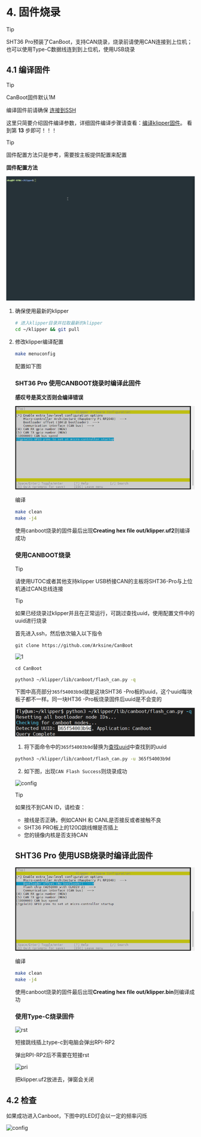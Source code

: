 # 4. 固件烧录

> [!TIP]
> SHT36 Pro预装了CanBoot，支持CAN烧录，烧录前请使用CAN连接到上位机；也可以使用Type-C数据线连到到上位机，使用USB烧录

## 4.1 编译固件

> [!TIP]
> CanBoot固件默认1M

编译固件前请确保 [连接到SSH](/board/fly_pi/FLY_π_description5 "点击即可跳转")

这里只简要介绍固件编译参数，详细固件编译步骤请查看：[编译klipper固件](/board/fly_super8/firmware?id=_1-编译klipper固件 "点击即可跳转")。 看到第 **13** 步即可！！！

> [!TIP]
> 固件配置方法只是参考，需要按主板提供配置来配置

**固件配置方法**

![MAKE](../../images/adv/make.gif)

1. 确保使用最新的klipper

    ```bash
    # 进入klipper目录并拉取最新的klipper
    cd ~/klipper && git pull
    ```

2. 修改klipper编译配置

    ```bash
    make menuconfig
    ```

    配置如下图

    <!-- tabs:start -->

    ### ****SHT36 Pro 使用CANBOOT烧录时编译此固件****

    **感叹号是英文否则会编译错误**

    ![flansh](../../images/boards/fly_sht36_pro/flashcan.png)

    编译

    ```bash
    make clean
    make -j4
    ```
    
     使用canboot烧录的固件最后出现**Creating hex file out/klipper.uf2**则编译成功
    
    ### 使用CANBOOT烧录
    
    > [!TIP]
    > 请使用UTOC或者其他支持klipper USB桥接CAN的主板将SHT36-Pro与上位机通过CAN总线连接
    
    > [!TIP]
    > 如果已经烧录过klipper并且在正常运行，可跳过查找uuid，使用配置文件中的uuid进行烧录
    
    首先进入ssh，然后依次输入以下指令
    
    ```
    git clone https://github.com/Arksine/CanBoot
    ```
    
    ![1](../../images/boards/fly_sht_v2/1.png)
    
    ```
    cd CanBoot
    ```
    
    ```bash
    python3 ~/klipper/lib/canboot/flash_can.py -q
    ```
    
    下图中高亮部分``365f54003b9d``就是这块SHT36 -Pro板的uuid，这个uuid每块板子都不一样。同一块HT36 -Pro板烧录固件后uuid是不会变的
    
    ![config](../../images/boards/fly_sht_v2/uuid.png ":no-zooom")
    
    1. 将下面命令中的``365f54003b9d``替换为[查找uuid](#_2-查找uuid "点击即可跳转")中查找到的uuid
    
    ```bash
    python3 ~/klipper/lib/canboot/flash_can.py -u 365f54003b9d
    ```
    
    2. 如下图，出现``CAN Flash Success``则烧录成功
    
    ![config](../../images/boards/fly_sht_v2/flash.png ":no-zooom")
    
    > [!TIP]
    > 如果找不到CAN ID，请检查：
    
    * 接线是否正确，例如CANH 和 CANL是否接反或者接触不良
    * SHT36 PRO板上的120Ω跳线帽是否插上
    * 您的镜像内核是否支持CAN
    
    
    
    ## ****SHT36 Pro 使用USB烧录时编译此固件****
    
    ![flashcan_2209](../../images/boards/fly_sht36_pro/flash.png)
    
    编译
    
    ```bash
    make clean
    make -j4
    ```
    
     使用canboot烧录的固件最后出现**Creating hex file out/klipper.bin**则编译成功
    
    ### 使用Type-C烧录固件
    
    ![rst](../../images/boards/fly_sht36_pro/rst.png)
    
    短接跳线插上type-c到电脑会弹出RPI-RP2
    
    弹出RPI-RP2后不需要在短接rst
    
    ![pri](../../images/boards/fly_sht36_pro/pri.png)
    
    
    
    把klipper.uf2放进去，弹窗会关闭
    
    <!-- tabs:end -->

## 4.2 检查

如果成功进入Canboot，下图中的LED灯会以一定的频率闪烁

![config](../../images/boards/fly_sht_v2/statusled.png ":no-zooom")

<!-- tabs:end -->

